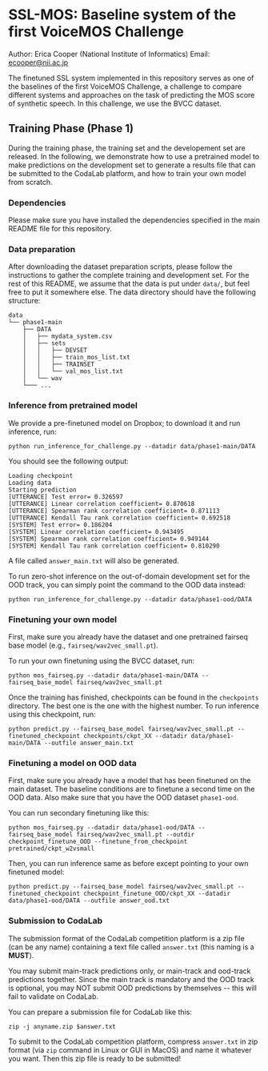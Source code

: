# SSL-MOS: Baseline system of the first VoiceMOS Challenge

Author: Erica Cooper (National Institute of Informatics) Email: ecooper@nii.ac.jp

The finetuned SSL system implemented in this repository serves as one of the baselines of the first VoiceMOS Challenge, a challenge to compare different systems and approaches on the task of predicting the MOS score of synthetic speech.  In this challenge, we use the BVCC dataset.

## Training Phase (Phase 1)

During the training phase, the training set and the developement set are released. In the following, we demonstrate how to use a pretrained model to make predictions on the development set to generate a results file that can be submitted to the CodaLab platform, and how to train your own model from scratch.

### Dependencies

Please make sure you have installed the dependencies specified in the main README file for this repository.

### Data preparation

After downloading the dataset preparation scripts, please follow the instructions to gather the complete training and development set. For the rest of this README, we assume that the data is put under `data/`, but feel free to put it somewhere else. The data directory should have the following structure:
```
data
└── phase1-main
    ├── DATA
    │   ├── mydata_system.csv
    │   ├── sets
    │   │   ├── DEVSET
    │   │   ├── train_mos_list.txt
    │   │   ├── TRAINSET
    │   │   └── val_mos_list.txt
    │   └── wav
    └─── ...
```

### Inference from pretrained model

We provide a pre-finetuned model on Dropbox; to download it and run inference, run:

`python run_inference_for_challenge.py --datadir data/phase1-main/DATA`

You should see the following output:

```DEVICE: cuda
Loading checkpoint
Loading data
Starting prediction
[UTTERANCE] Test error= 0.326597
[UTTERANCE] Linear correlation coefficient= 0.870618
[UTTERANCE] Spearman rank correlation coefficient= 0.871113
[UTTERANCE] Kendall Tau rank correlation coefficient= 0.692518
[SYSTEM] Test error= 0.186204
[SYSTEM] Linear correlation coefficient= 0.943495
[SYSTEM] Spearman rank correlation coefficient= 0.949144
[SYSTEM] Kendall Tau rank correlation coefficient= 0.810290
```

A file called `answer_main.txt` will also be generated.

To run zero-shot inference on the out-of-domain development set for the OOD track, you can simply point the command to the OOD data instead:

`python run_inference_for_challenge.py --datadir data/phase1-ood/DATA`


### Finetuning your own model

First, make sure you already have the dataset and one pretrained fairseq base model (e.g., `fairseq/wav2vec_small.pt`).

To run your own finetuning using the BVCC dataset, run:

`python mos_fairseq.py --datadir data/phase1-main/DATA --fairseq_base_model fairseq/wav2vec_small.pt`

Once the training has finished, checkpoints can be found in the `checkpoints` directory.  The best one is the one with the highest number.  To run inference using this checkpoint, run:

`python predict.py --fairseq_base_model fairseq/wav2vec_small.pt --finetuned_checkpoint checkpoints/ckpt_XX --datadir data/phase1-main/DATA --outfile answer_main.txt`


### Finetuning a model on OOD data

First, make sure you already have a model that has been finetuned on the main dataset.  The baseline conditions are to finetune a second time on the OOD data.  Also make sure that you have the OOD dataset `phase1-ood`.

You can run secondary finetuning like this:

`python mos_fairseq.py --datadir data/phase1-ood/DATA --fairseq_base_model fairseq/wav2vec_small.pt --outdir checkpoint_finetune_OOD --finetune_from_checkpoint pretrained/ckpt_w2vsmall`

Then, you can run inference same as before except pointing to your own finetuned model:

`python predict.py --fairseq_base_model fairseq/wav2vec_small.pt --finetuned_checkpoint checkpoint_finetune_OOD/ckpt_XX --datadir data/phase1-ood/DATA --outfile answer_ood.txt`


### Submission to CodaLab

The submission format of the CodaLab competition platform is a zip file (can be any name) containing a text file called `answer.txt` (this naming is a **MUST**).  

You may submit main-track predictions only, or main-track and ood-track predictions together.  Since the main track is mandatory and the OOD track is optional, you may NOT submit OOD predictions by themselves -- this will fail to validate on CodaLab.

You can prepare a submission file for CodaLab like this:
```cat answer_main.txt answer_ood.txt > answer.txt
zip -j anyname.zip $answer.txt
```

To submit to the CodaLab competition platform, compress `answer.txt` in zip format (via `zip` command in Linux or GUI in MacOS) and name it whatever you want. Then this zip file is ready to be submitted!
